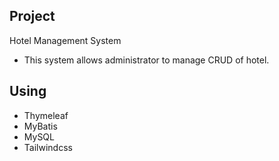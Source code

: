 ## Project
Hotel Management System
* This system allows administrator to manage CRUD of hotel.
## Using
* Thymeleaf
* MyBatis
* MySQL
* Tailwindcss 
  
